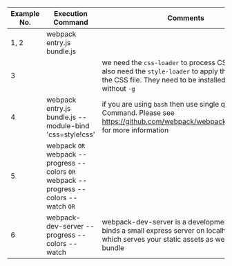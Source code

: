 |Example No.|Execution Command|Comments|
|-----------|-----------------|--------|
|1, 2| webpack entry.js bundle.js| |
|3| |we need the ```css-loader``` to process CSS files. We also need the ```style-loader``` to apply the styles in the CSS file. They need to be installed locally, without ```-g```|
|4|webpack entry.js bundle.js --module-bind 'css=style!css' | if you are using ```bash``` then use single quotes in Command. Please see https://github.com/webpack/webpack/issues/1453 for more information|
|5|webpack ```OR``` webpack --progress --colors ```OR``` webpack --progress --colors --watch ```OR``` | |
|6|webpack-dev-server --progress --colors --watch|webpack-dev-server is a development server, it binds a small express server on localhost:8080 which serves your static assets as well as the bundle |

